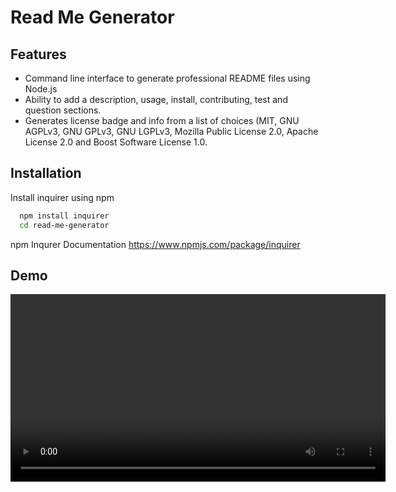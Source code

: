 # Read Me Generator

## Features

- Command line interface to generate professional README files using Node.js
- Ability to add a description, usage, install, contributing, test and question sections.
- Generates license badge and info from a list of choices (MIT, GNU AGPLv3, GNU GPLv3, GNU LGPLv3, Mozilla Public License 2.0, Apache License 2.0 and Boost Software License 1.0.

## Installation

Install inquirer using npm

```bash
  npm install inquirer
  cd read-me-generator
```

npm Inqurer Documentation
https://www.npmjs.com/package/inquirer

## Demo

<video src='./demo/read-me-generator-walkthrough.mp4' width=600>
